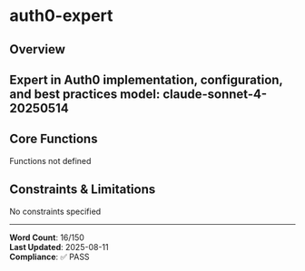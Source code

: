 # auth0-expert

## Overview

Expert in Auth0 implementation, configuration, and best practices
model: claude-sonnet-4-20250514
---

## Core Functions

Functions not defined

## Constraints & Limitations

No constraints specified



---
**Word Count**: 16/150  
**Last Updated**: 2025-08-11  
**Compliance**: ✅ PASS
